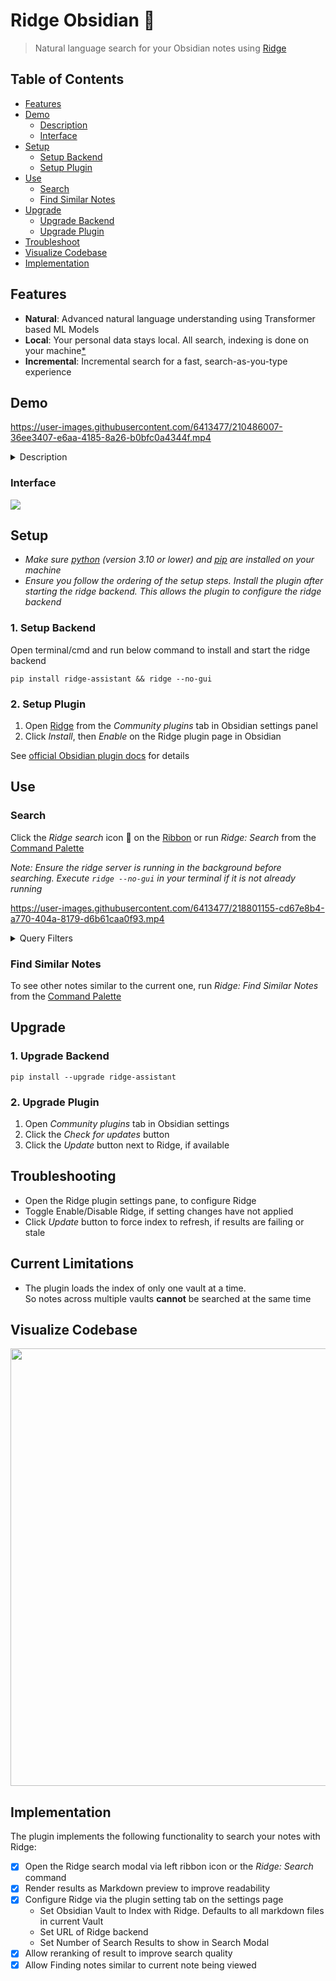 # Ridge Obsidian 🦅
> Natural language search for your Obsidian notes using [Ridge](https://github.com/debanjum/ridge)

## Table of Contents

- [Features](#Features)
- [Demo](#Demo)
  - [Description](#Description)
  - [Interface](#Interface)
- [Setup](#Setup)
  - [Setup Backend](#1-Setup-Backend)
  - [Setup Plugin](#2-Setup-Plugin)
- [Use](#Use)
  - [Search](#search)
  - [Find Similar Notes](#find-similar-notes)
- [Upgrade](#Upgrade)
  - [Upgrade Backend](#1-Upgrade-Backend)
  - [Upgrade Plugin](#2-Upgrade-Plugin)
- [Troubleshoot](#Troubleshoot)
- [Visualize Codebase](#Visualize-Codebase)
- [Implementation](#Implementation)

## Features
- **Natural**: Advanced natural language understanding using Transformer based ML Models
- **Local**: Your personal data stays local. All search, indexing is done on your machine[\*](https://github.com/debanjum/ridge#miscellaneous)
- **Incremental**: Incremental search for a fast, search-as-you-type experience

## Demo
https://user-images.githubusercontent.com/6413477/210486007-36ee3407-e6aa-4185-8a26-b0bfc0a4344f.mp4

<details><summary>Description</summary>

1. Install Ridge via `pip` and start Ridge backend in non-gui mode
2. Install Ridge plugin via Community Plugins settings pane on Obsidian app
3. Check the new Ridge plugin settings
4. Wait for Ridge backend to index markdown files in the current Vault
5. Open Ridge plugin on Obsidian via Search button on Left Pane
6. Search \"*Announce plugin to folks*\" in the [Obsidian Plugin docs](https://marcus.se.net/obsidian-plugin-docs/)
7. Jump to the [search result](https://marcus.se.net/obsidian-plugin-docs/publishing/submit-your-plugin)

</details>

### Interface
![](https://github.com/debanjum/ridge/blob/master/src/interface/obsidian/docs/ridge_on_obsidian_0.2.5.png?)

## Setup
- *Make sure [python](https://realpython.com/installing-python/) (version 3.10 or lower) and [pip](https://pip.pypa.io/en/stable/installation/) are installed on your machine*
- *Ensure you follow the ordering of the setup steps. Install the plugin after starting the ridge backend. This allows the plugin to configure the ridge backend*

### 1. Setup Backend
Open terminal/cmd and run below command to install and start the ridge backend
```shell
pip install ridge-assistant && ridge --no-gui
```
### 2. Setup Plugin
  1. Open [Ridge](https://obsidian.md/plugins?id=ridge) from the *Community plugins* tab in Obsidian settings panel
  2. Click *Install*, then *Enable* on the Ridge plugin page in Obsidian

See [official Obsidian plugin docs](https://help.obsidian.md/Extending+Obsidian/Community+plugins) for details

## Use
### Search
Click the *Ridge search* icon 🔎 on the [Ribbon](https://help.obsidian.md/User+interface/Workspace/Ribbon) or run *Ridge: Search* from the [Command Palette](https://help.obsidian.md/Plugins/Command+palette)

*Note: Ensure the ridge server is running in the background before searching. Execute `ridge --no-gui` in your terminal if it is not already running*

https://user-images.githubusercontent.com/6413477/218801155-cd67e8b4-a770-404a-8179-d6b61caa0f93.mp4

<details><summary>Query Filters</summary>

Use structured query syntax to filter the natural language search results
- **Word Filter**: Get entries that include/exclude a specified term
  - Entries that contain term_to_include: `+"term_to_include"`
  - Entries that contain term_to_exclude: `-"term_to_exclude"`
- **Date Filter**: Get entries containing dates in YYYY-MM-DD format from specified date (range)
  - Entries from April 1st 1984: `dt:"1984-04-01"`
  - Entries after March 31st 1984: `dt>="1984-04-01"`
  - Entries before April 2nd 1984 : `dt<="1984-04-01"`
- **File Filter**: Get entries from a specified file
  - Entries from incoming.org file: `file:"incoming.org"`
- Combined Example
  - `what is the meaning of life? file:"1984.org" dt>="1984-01-01" dt<="1985-01-01" -"big" -"brother"`
  - Adds all filters to the natural language query. It should return entries
    - from the file *1984.org*
    - containing dates from the year *1984*
    - excluding words *"big"* and *"brother"*
    - that best match the natural language query *"what is the meaning of life?"*

</details>

### Find Similar Notes
To see other notes similar to the current one, run *Ridge: Find Similar Notes* from the [Command Palette](https://help.obsidian.md/Plugins/Command+palette)

## Upgrade
### 1. Upgrade Backend
  ```shell
  pip install --upgrade ridge-assistant
  ```
### 2. Upgrade Plugin
  1. Open *Community plugins* tab in Obsidian settings
  2. Click the *Check for updates* button
  3. Click the *Update* button next to Ridge, if available

## Troubleshooting
  - Open the Ridge plugin settings pane, to configure Ridge
  - Toggle Enable/Disable Ridge, if setting changes have not applied
  - Click *Update* button to force index to refresh, if results are failing or stale

## Current Limitations
- The plugin loads the index of only one vault at a time.<br/>
  So notes across multiple vaults **cannot** be searched at the same time

## Visualize Codebase
<img src="https://github.com/debanjum/ridge/blob/master/src/interface/obsidian/docs/ridge_obsidian_codebase_visualization_0.2.1.png" width="700" />

## Implementation
The plugin implements the following functionality to search your notes with Ridge:
- [X] Open the Ridge search modal via left ribbon icon or the *Ridge: Search* command
- [X] Render results as Markdown preview to improve readability
- [X] Configure Ridge via the plugin setting tab on the settings page
  - Set Obsidian Vault to Index with Ridge. Defaults to all markdown files in current Vault
  - Set URL of Ridge backend
  - Set Number of Search Results to show in Search Modal
- [X] Allow reranking of result to improve search quality
- [X] Allow Finding notes similar to current note being viewed
